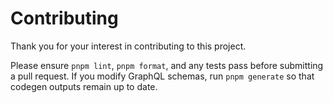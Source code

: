 # Contributing

Thank you for your interest in contributing to this project.

Please ensure `pnpm lint`, `pnpm format`, and any tests pass before submitting a
pull request. If you modify GraphQL schemas, run `pnpm generate` so that codegen
outputs remain up to date.
